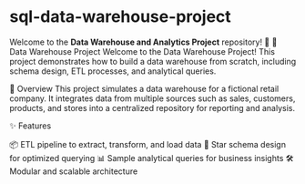 # sql-data-warehouse-project
Welcome to the **Data Warehouse and Analytics Project** repository! 🚀
🏢 Data Warehouse Project
Welcome to the Data Warehouse Project! This project demonstrates how to build a data warehouse from scratch, including schema design, ETL processes, and analytical queries.

🚀 Overview
This project simulates a data warehouse for a fictional retail company. It integrates data from multiple sources such as sales, customers, products, and stores into a centralized repository for reporting and analysis.

✨ Features

📦 ETL pipeline to extract, transform, and load data
🧠 Star schema design for optimized querying
📊 Sample analytical queries for business insights
🛠️ Modular and scalable architecture
